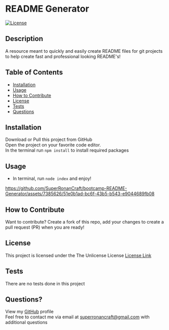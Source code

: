 # README Generator
[![License](https://img.shields.io/badge/license-Unlicense-blue.svg)](http://unlicense.org/)  

## Description

A resource meant to quickly and easily create README files for git projects to help create fast and professional looking README's!  

## Table of Contents
  - [Installation](#installation)
  - [Usage](#usage)
  - [How to Contribute](#how-to-contribute)
  - [License](#license)
  - [Tests](#tests)
  - [Questions](#questions)

## Installation

Download or Pull this project from GitHub  <br />Open the project on your favorite code editor.  <br />In the terminal run `npm install` to install required packages

## Usage

- In terminal, run `node index` and enjoy!


https://github.com/SuperRonanCraft/bootcamp-README-Generator/assets/7385626/51e0b1ad-bc6f-43b5-b543-e9044689fb08


## How to Contribute

Want to contribute? Create a fork of this repo, add your changes to create a pull request (PR) when you are ready!

## License

This project is licensed under the The Unlicense License
[License Link](http://unlicense.org/)

## Tests
There are no tests done in this project

## Questions?

View my [GitHub](https://github.com/SuperRonanCraft) profile  
Feel free to contact me via email at superronancraft@gmail.com with additional questions

